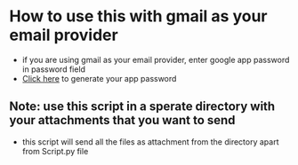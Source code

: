 # How to use this with gmail as your email provider

- if you are using gmail as your email provider, enter google app password in password field
- [Click here](https://myaccount.google.com/apppasswords) to generate your app password

## Note: use this script in a sperate directory with your attachments that you want to send

- this script will send all the files as attachment from the directory apart from Script.py file  
